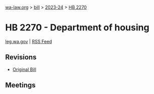 [wa-law.org](/) > [bill](/bill/) > [2023-24](/bill/2023-24/) > [HB 2270](/bill/2023-24/hb/2270/)

# HB 2270 - Department of housing
[leg.wa.gov](https://app.leg.wa.gov/billsummary?BillNumber=2270&Year=2023&Initiative=false) | [RSS Feed](./rss.xml)

## Revisions
* [Original Bill](1/)

## Meetings
